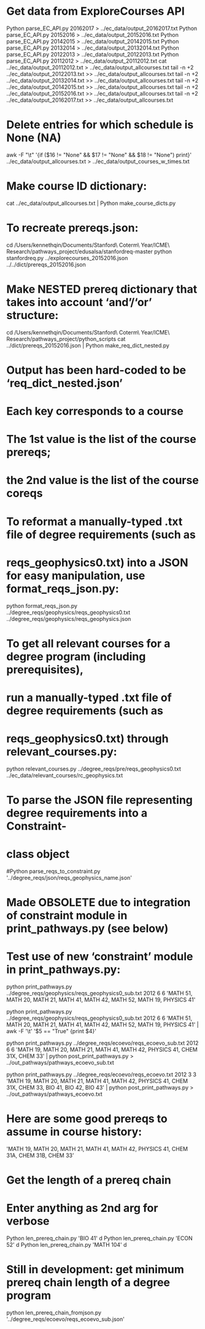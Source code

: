# Get data from ExploreCourses API
Python parse_EC_API.py 20162017 > ../ec_data/output_20162017.txt
Python parse_EC_API.py 20152016 > ../ec_data/output_20152016.txt
Python parse_EC_API.py 20142015 > ../ec_data/output_20142015.txt
Python parse_EC_API.py 20132014 > ../ec_data/output_20132014.txt
Python parse_EC_API.py 20122013 > ../ec_data/output_20122013.txt
Python parse_EC_API.py 20112012 > ../ec_data/output_20112012.txt
cat ../ec_data/output_20112012.txt > ../ec_data/output_allcourses.txt
tail -n +2 ../ec_data/output_20122013.txt >> ../ec_data/output_allcourses.txt
tail -n +2 ../ec_data/output_20132014.txt >> ../ec_data/output_allcourses.txt
tail -n +2 ../ec_data/output_20142015.txt >> ../ec_data/output_allcourses.txt
tail -n +2 ../ec_data/output_20152016.txt >> ../ec_data/output_allcourses.txt
tail -n +2 ../ec_data/output_20162017.txt >> ../ec_data/output_allcourses.txt

# Delete entries for which schedule is None (NA)
awk -F "\t" '{if ($16 != "None" && $17 != "None" && $18 != "None") print}' ../ec_data/output_allcourses.txt > ../ec_data/output_courses_w_times.txt

# Make course ID dictionary:
cat ../ec_data/output_allcourses.txt | Python make_course_dicts.py

# To recreate prereqs.json:
cd /Users/kennethqin/Documents/Stanford\ Coterm\ Year/ICME\ Research/pathways_project/edusalsa/stanfordreq-master
python stanfordreq.py ../explorecourses_20152016.json ../../dict/prereqs_20152016.json

# Make NESTED prereq dictionary that takes into account ‘and’/‘or’ structure:
cd /Users/kennethqin/Documents/Stanford\ Coterm\ Year/ICME\ Research/pathways_project/python_scripts
cat ../dict/prereqs_20152016.json | Python make_req_dict_nested.py
# Output has been hard-coded to be ‘req_dict_nested.json’
# Each key corresponds to a course
# The 1st value is the list of the course prereqs; 
# the 2nd value is the list of the course coreqs

# To reformat a manually-typed .txt file of degree requirements (such as 
# reqs_geophysics0.txt) into a JSON for easy manipulation, use format_reqs_json.py:
python format_reqs_json.py ../degree_reqs/geophysics/reqs_geophysics0.txt ../degree_reqs/geophysics/reqs_geophysics.json

# To get all relevant courses for a degree program (including prerequisites),
# run a manually-typed .txt file of degree requirements (such as
# reqs_geophysics0.txt) through relevant_courses.py:
python relevant_courses.py ../degree_reqs/pre/reqs_geophysics0.txt ../ec_data/relevant_courses/rc_geophysics.txt

# To parse the JSON file representing degree requirements into a Constraint-
# class object
#Python parse_reqs_to_constraint.py '../degree_reqs/json/reqs_geophysics_name.json'
# Made OBSOLETE due to integration of constraint module in print_pathways.py (see below)

# Test use of new ‘constraint’ module in print_pathways.py:

python print_pathways.py ../degree_reqs/geophysics/reqs_geophysics0_sub.txt 2012 6 6 'MATH 51, MATH 20, MATH 21, MATH 41, MATH 42, MATH 52, MATH 19, PHYSICS 41' 

python print_pathways.py ../degree_reqs/geophysics/reqs_geophysics0_sub.txt 2012 6 6 ’MATH 51, MATH 20, MATH 21, MATH 41, MATH 42, MATH 52, MATH 19, PHYSICS 41' | awk -F '\t' '$5 == "True" {print $4}'

python print_pathways.py ../degree_reqs/ecoevo/reqs_ecoevo_sub.txt 2012 6 6 'MATH 19, MATH 20, MATH 21, MATH 41, MATH 42, PHYSICS 41, CHEM 31X, CHEM 33' | python post_print_pathways.py > ../out_pathways/pathways_ecoevo_sub.txt

python print_pathways.py ../degree_reqs/ecoevo/reqs_ecoevo.txt 2012 3 3 'MATH 19, MATH 20, MATH 21, MATH 41, MATH 42, PHYSICS 41, CHEM 31X, CHEM 33, BIO 41, BIO 42, BIO 43' | python post_print_pathways.py > ../out_pathways/pathways_ecoevo.txt


# Here are some good prereqs to assume in course history:
'MATH 19, MATH 20, MATH 21, MATH 41, MATH 42, PHYSICS 41, CHEM 31A, CHEM 31B, CHEM 33’

# Get the length of a prereq chain
# Enter anything as 2nd arg for verbose
Python len_prereq_chain.py 'BIO 41' d
Python len_prereq_chain.py 'ECON 52' d
Python len_prereq_chain.py 'MATH 104' d

# Still in development: get minimum prereq chain length of a degree program
python len_prereq_chain_fromjson.py '../degree_reqs/ecoevo/reqs_ecoevo_sub.json'
